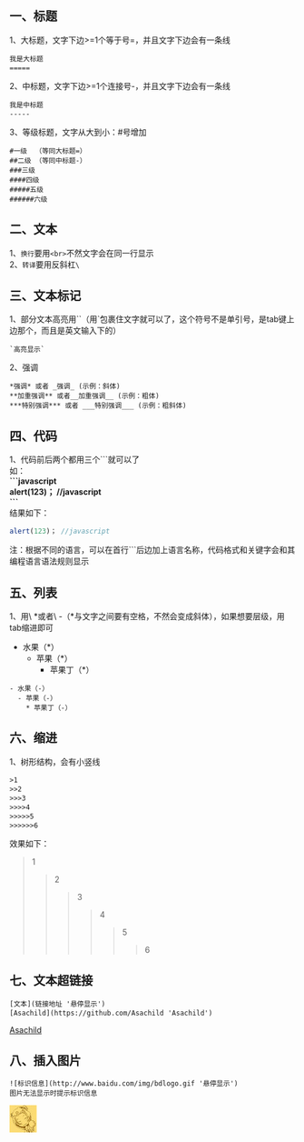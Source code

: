 ## 一、标题
1、大标题，文字下边>=1个等于号=，并且文字下边会有一条线<br>
  ```
  我是大标题
  =====
  ```

2、中标题，文字下边>=1个连接号-，并且文字下边会有一条线<br>
```
我是中标题
-----
```
3、等级标题，文字从大到小：#号增加
```
#一级  （等同大标题=）
##二级 （等同中标题-）
###三级 
####四级
#####五级 
######六级
```

## 二、文本
1、`换行`要用`<br>`不然文字会在同一行显示<br>
2、`转译`要用反斜杠`\`

## 三、文本标记
1、部分文本高亮用\`\`（用\`包裹住文字就可以了，这个符号不是单引号，是tab键上边那个，而且是英文输入下的）<br>
```
`高亮显示`
```
2、强调<br>
```
*强调* 或者 _强调_ (示例：斜体)
**加重强调** 或者__加重强调__ (示例：粗体)
***特别强调*** 或者 ___特别强调___ (示例：粗斜体)
```

## 四、代码
1、代码前后两个都用三个\`\`\`就可以了<br>
如：<br>
**\`\`\`javascript**<br>
**alert(123)； \/\/javascript**<br>
**\`\`\`**<br>
结果如下：<br>
```javascript
alert(123)； //javascript
```
注：根据不同的语言，可以在首行\`\`\`后边加上语言名称，代码格式和关键字会和其编程语言语法规则显示<br>

## 五、列表
1、用\ *或者\ -（\*与文字之间要有空格，不然会变成斜体），如果想要层级，用tab缩进即可<br>

* 水果（\*）
  * 苹果（\*）
    * 苹果丁（\*）
```
- 水果（-）
  - 苹果（-）
    * 苹果丁（-）
```

## 六、缩进
1、树形结构，会有小竖线<br>
```
>1  
>>2 
>>>3
>>>>4
>>>>>5
>>>>>>6
```
效果如下：<br>
>1  
>>2 
>>>3
>>>>4
>>>>>5
>>>>>>6

## 七、文本超链接
```
[文本](链接地址 '悬停显示')
[Asachild](https://github.com/Asachild 'Asachild')
```
  [Asachild](https://github.com/Asachild 'Asachild')

## 八、插入图片
```
![标识信息](http://www.baidu.com/img/bdlogo.gif '悬停显示')  
图片无法显示时提示标识信息
```
  ![Asachild](https://github.com/Asachild/firstSite/blob/master/picture/avatar3.jpg 'Asachild')  

